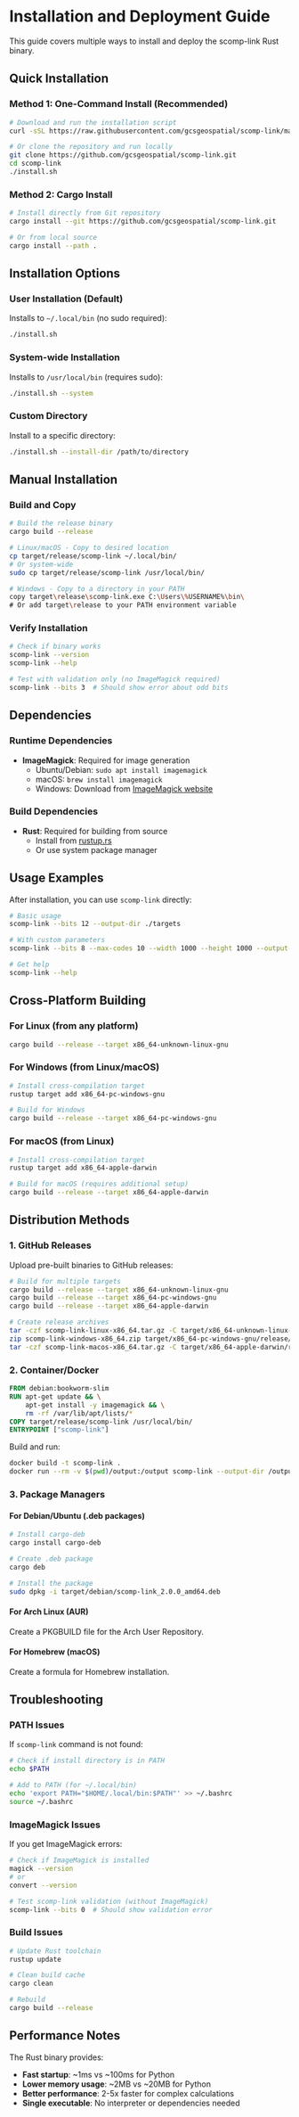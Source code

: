 # Installation and Deployment Guide

This guide covers multiple ways to install and deploy the scomp-link Rust binary.

## Quick Installation

### Method 1: One-Command Install (Recommended)
```bash
# Download and run the installation script
curl -sSL https://raw.githubusercontent.com/gcsgeospatial/scomp-link/main/install.sh | bash

# Or clone the repository and run locally
git clone https://github.com/gcsgeospatial/scomp-link.git
cd scomp-link
./install.sh
```

### Method 2: Cargo Install
```bash
# Install directly from Git repository
cargo install --git https://github.com/gcsgeospatial/scomp-link.git

# Or from local source
cargo install --path .
```

## Installation Options

### User Installation (Default)
Installs to `~/.local/bin` (no sudo required):
```bash
./install.sh
```

### System-wide Installation
Installs to `/usr/local/bin` (requires sudo):
```bash
./install.sh --system
```

### Custom Directory
Install to a specific directory:
```bash
./install.sh --install-dir /path/to/directory
```

## Manual Installation

### Build and Copy
```bash
# Build the release binary
cargo build --release

# Linux/macOS - Copy to desired location
cp target/release/scomp-link ~/.local/bin/
# Or system-wide
sudo cp target/release/scomp-link /usr/local/bin/

# Windows - Copy to a directory in your PATH
copy target\release\scomp-link.exe C:\Users\%USERNAME%\bin\
# Or add target\release to your PATH environment variable
```

### Verify Installation
```bash
# Check if binary works
scomp-link --version
scomp-link --help

# Test with validation only (no ImageMagick required)
scomp-link --bits 3  # Should show error about odd bits
```

## Dependencies

### Runtime Dependencies
- **ImageMagick**: Required for image generation
  - Ubuntu/Debian: `sudo apt install imagemagick`
  - macOS: `brew install imagemagick`
  - Windows: Download from [ImageMagick website](https://imagemagick.org/script/download.php#windows)

### Build Dependencies
- **Rust**: Required for building from source
  - Install from [rustup.rs](https://rustup.rs/)
  - Or use system package manager

## Usage Examples

After installation, you can use `scomp-link` directly:

```bash
# Basic usage
scomp-link --bits 12 --output-dir ./targets

# With custom parameters
scomp-link --bits 8 --max-codes 10 --width 1000 --height 1000 --output-dir ./test

# Get help
scomp-link --help
```

## Cross-Platform Building

### For Linux (from any platform)
```bash
cargo build --release --target x86_64-unknown-linux-gnu
```

### For Windows (from Linux/macOS)
```bash
# Install cross-compilation target
rustup target add x86_64-pc-windows-gnu

# Build for Windows
cargo build --release --target x86_64-pc-windows-gnu
```

### For macOS (from Linux)
```bash
# Install cross-compilation target
rustup target add x86_64-apple-darwin

# Build for macOS (requires additional setup)
cargo build --release --target x86_64-apple-darwin
```

## Distribution Methods

### 1. GitHub Releases
Upload pre-built binaries to GitHub releases:
```bash
# Build for multiple targets
cargo build --release --target x86_64-unknown-linux-gnu
cargo build --release --target x86_64-pc-windows-gnu
cargo build --release --target x86_64-apple-darwin

# Create release archives
tar -czf scomp-link-linux-x86_64.tar.gz -C target/x86_64-unknown-linux-gnu/release scomp-link
zip scomp-link-windows-x86_64.zip target/x86_64-pc-windows-gnu/release/scomp-link.exe
tar -czf scomp-link-macos-x86_64.tar.gz -C target/x86_64-apple-darwin/release scomp-link
```

### 2. Container/Docker
```dockerfile
FROM debian:bookworm-slim
RUN apt-get update && \
    apt-get install -y imagemagick && \
    rm -rf /var/lib/apt/lists/*
COPY target/release/scomp-link /usr/local/bin/
ENTRYPOINT ["scomp-link"]
```

Build and run:
```bash
docker build -t scomp-link .
docker run --rm -v $(pwd)/output:/output scomp-link --output-dir /output
```

### 3. Package Managers

#### For Debian/Ubuntu (.deb packages)
```bash
# Install cargo-deb
cargo install cargo-deb

# Create .deb package
cargo deb

# Install the package
sudo dpkg -i target/debian/scomp-link_2.0.0_amd64.deb
```

#### For Arch Linux (AUR)
Create a PKGBUILD file for the Arch User Repository.

#### For Homebrew (macOS)
Create a formula for Homebrew installation.

## Troubleshooting

### PATH Issues
If `scomp-link` command is not found:
```bash
# Check if install directory is in PATH
echo $PATH

# Add to PATH (for ~/.local/bin)
echo 'export PATH="$HOME/.local/bin:$PATH"' >> ~/.bashrc
source ~/.bashrc
```

### ImageMagick Issues
If you get ImageMagick errors:
```bash
# Check if ImageMagick is installed
magick --version
# or
convert --version

# Test scomp-link validation (without ImageMagick)
scomp-link --bits 0  # Should show validation error
```

### Build Issues
```bash
# Update Rust toolchain
rustup update

# Clean build cache
cargo clean

# Rebuild
cargo build --release
```

## Performance Notes

The Rust binary provides:
- **Fast startup**: ~1ms vs ~100ms for Python
- **Lower memory usage**: ~2MB vs ~20MB for Python
- **Better performance**: 2-5x faster for complex calculations
- **Single executable**: No interpreter or dependencies needed